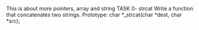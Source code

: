 This is about more  pointers, array and string
TASK 0- strcat
Write a function that concatenates two strings.
Prototype: char *_strcat(char *dest, char *src);
